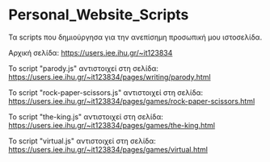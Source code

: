 # Personal_Website_Scripts
Τα scripts που δημιούργησα για την ανεπίσημη προσωπική μου ιστοσελίδα.

Αρχική σελίδα: https://users.iee.ihu.gr/~it123834

Το script "parody.js" αντιστοιχεί στη σελίδα: https://users.iee.ihu.gr/~it123834/pages/writing/parody.html

Το script "rock-paper-scissors.js" αντιστοιχεί στη σελίδα: https://users.iee.ihu.gr/~it123834/pages/games/rock-paper-scissors.html

Το script "the-king.js" αντιστοιχεί στη σελίδα: https://users.iee.ihu.gr/~it123834/pages/games/the-king.html

Το script "virtual.js" αντιστοιχεί στη σελίδα: https://users.iee.ihu.gr/~it123834/pages/games/virtual.html
